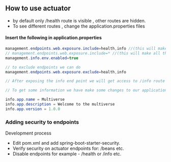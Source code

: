 ## How to use actuator 

* by default only /health route is visible , other routes are hidden.
* To see different routes , change the application.properties files

#### Insert the following in application.properties

```java
management.endpoints.web.exposure.include=health,info //(this will make health , info routes visible)
// management.endpoints.web.exposure.include=* //(this will make all the routes visible)
management.info.env.enabled=true

// to exclude endpoints we can do
management.endpoints.web.exposure.exclude=health,info
```

```java
// After exposing the info end point we will get access to /info route but there will be no information

// To get some information we have make some changes to our application.properties file

info.app.name = Multiverse
info.app.description = Welcome to the multiverse
info.app.version = 1.0.0
```


### Adding security to endpoints

Development process
* Edit pom.xml and add spring-boot-starter-security.    
* Verify security on actuator endpoints for: /beans etc.
* Disable endpoints for example - /health or /info etc.






